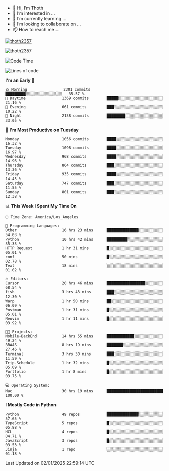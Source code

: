 <!---
thoth2357/thoth2357 is a ✨ special ✨ repository because its `README.md` (this file) appears on your GitHub profile.
You can click the Preview link to take a look at your changes.
--->

- 👋 Hi, I’m Thoth
- 👀 I’m interested in ...
- 🌱 I’m currently learning ...
- 💞️ I’m looking to collaborate on ...
- 📫 How to reach me ...


<p align="left"> <a href="https://github.com/ryo-ma/github-profile-trophy"><img src="https://github-profile-trophy.vercel.app/?username=thoth2357&theme=gruvbox&no-bg=true&no-frame=false&title=MultiLanguage,Commits,Repositories,Stars,Followers,PullRequest,Reviews,Issues" alt="thoth2357" /></a> </p>

<p align="left"> <img src="https://komarev.com/ghpvc/?username=thoth2357&label=Profile%20views&color=0e75b6&style=flat" alt="thoth2357" /> </p>

<!--START_SECTION:waka-->
![Code Time](http://img.shields.io/badge/Code%20Time-3%2C083%20hrs%2019%20mins-blue)

![Lines of code](https://img.shields.io/badge/From%20Hello%20World%20I%27ve%20Written-30.7%20million%20lines%20of%20code-blue)

**I'm an Early 🐤** 

```text
🌞 Morning                2301 commits        █████████░░░░░░░░░░░░░░░░   35.57 % 
🌆 Daytime                1369 commits        █████░░░░░░░░░░░░░░░░░░░░   21.16 % 
🌃 Evening                661 commits         ███░░░░░░░░░░░░░░░░░░░░░░   10.22 % 
🌙 Night                  2138 commits        ████████░░░░░░░░░░░░░░░░░   33.05 % 
```
📅 **I'm Most Productive on Tuesday** 

```text
Monday                   1056 commits        ████░░░░░░░░░░░░░░░░░░░░░   16.32 % 
Tuesday                  1098 commits        ████░░░░░░░░░░░░░░░░░░░░░   16.97 % 
Wednesday                968 commits         ████░░░░░░░░░░░░░░░░░░░░░   14.96 % 
Thursday                 864 commits         ███░░░░░░░░░░░░░░░░░░░░░░   13.36 % 
Friday                   935 commits         ████░░░░░░░░░░░░░░░░░░░░░   14.45 % 
Saturday                 747 commits         ███░░░░░░░░░░░░░░░░░░░░░░   11.55 % 
Sunday                   801 commits         ███░░░░░░░░░░░░░░░░░░░░░░   12.38 % 
```


📊 **This Week I Spent My Time On** 

```text
🕑︎ Time Zone: America/Los_Angeles

💬 Programming Languages: 
Other                    16 hrs 23 mins      ██████████████░░░░░░░░░░░   54.03 % 
Python                   10 hrs 42 mins      █████████░░░░░░░░░░░░░░░░   35.33 % 
HTTP Request             1 hr 31 mins        █░░░░░░░░░░░░░░░░░░░░░░░░   05.01 % 
conf                     50 mins             █░░░░░░░░░░░░░░░░░░░░░░░░   02.78 % 
Text                     18 mins             ░░░░░░░░░░░░░░░░░░░░░░░░░   01.02 % 

🔥 Editors: 
Cursor                   20 hrs 46 mins      █████████████████░░░░░░░░   68.54 % 
fish                     3 hrs 43 mins       ███░░░░░░░░░░░░░░░░░░░░░░   12.30 % 
Warp                     1 hr 50 mins        ██░░░░░░░░░░░░░░░░░░░░░░░   06.09 % 
Postman                  1 hr 31 mins        █░░░░░░░░░░░░░░░░░░░░░░░░   05.01 % 
Neovim                   1 hr 11 mins        █░░░░░░░░░░░░░░░░░░░░░░░░   03.92 % 

🐱‍💻 Projects: 
Mobile-BackEnd           14 hrs 55 mins      ████████████░░░░░░░░░░░░░   49.24 % 
BRAAS                    8 hrs 19 mins       ███████░░░░░░░░░░░░░░░░░░   27.46 % 
Terminal                 3 hrs 30 mins       ███░░░░░░░░░░░░░░░░░░░░░░   11.59 % 
Trip-Schedule            1 hr 32 mins        █░░░░░░░░░░░░░░░░░░░░░░░░   05.09 % 
Portfolio                1 hr 8 mins         █░░░░░░░░░░░░░░░░░░░░░░░░   03.75 % 

💻 Operating System: 
Mac                      30 hrs 19 mins      █████████████████████████   100.00 % 
```

**I Mostly Code in Python** 

```text
Python                   49 repos            ██████████████░░░░░░░░░░░   57.65 % 
TypeScript               5 repos             █░░░░░░░░░░░░░░░░░░░░░░░░   05.88 % 
HCL                      4 repos             █░░░░░░░░░░░░░░░░░░░░░░░░   04.71 % 
JavaScript               3 repos             █░░░░░░░░░░░░░░░░░░░░░░░░   03.53 % 
Jinja                    1 repo              ░░░░░░░░░░░░░░░░░░░░░░░░░   01.18 % 
```




 Last Updated on 02/01/2025 22:59:14 UTC
<!--END_SECTION:waka-->
<!--![](http://github-profile-summary-cards.vercel.app/api/cards/profile-details?username=thoth2357&theme=2077)

![](http://github-profile-summary-cards.vercel.app/api/cards/stats?username=thoth2357&theme=2077)![](http://github-profile-summary-cards.vercel.app/api/cards/productive-time?username=thoth2357&theme=2077&utcOffset=8) -->
